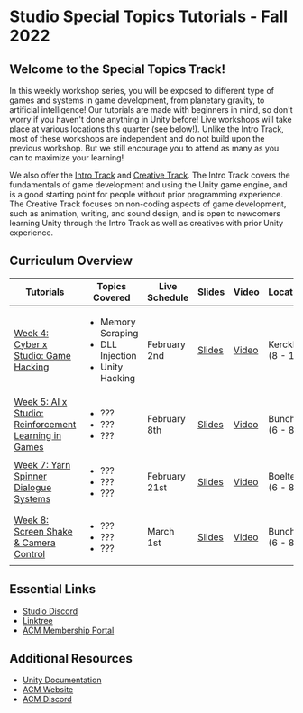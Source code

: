 # Studio Special Topics Tutorials - Fall 2022
## Welcome to the Special Topics Track!
In this weekly workshop series, you will be exposed to different type of games and systems in game development, from planetary gravity, to artificial intelligence! Our tutorials are made with beginners in mind, so don't worry if you haven't done anything in Unity before! Live workshops will take place at various locations this quarter (see below!). Unlike the Intro Track, most of these workshops are independent and do not build upon the previous workshop. But we still encourage you to attend as many as you can to maximize your learning!

We also offer the [Intro Track](https://github.com/uclaacm/studio-intro-tutorials) and [Creative Track](https://github.com/uclaacm/studio-creative-tutorials-f21). The Intro Track covers the fundamentals of game development and using the Unity game engine, and is a good starting point for people without prior programming experience. The Creative Track focuses on non-coding aspects of game development, such as animation, writing, and sound design, and is open to newcomers learning Unity through the Intro Track as well as creatives with prior Unity experience.

## Curriculum Overview
| Tutorials | Topics Covered | Live Schedule | Slides | Video | Location/Time |
|-----------|----------------|---------------|--------|-------|----------|
| [Week 4: Cyber x Studio: Game Hacking](https://github.com/uclaacm/studio-special-topics-tutorials/tree/winter-23/Cyber%20x%20Studio%20Collab) |<ul><li>Memory Scraping</li><li>DLL Injection</li><li>Unity Hacking</li></ul>| February 2nd | [Slides](https://docs.google.com/presentation/d/1pNOD-PyxS6_5ChXViIxzbl520rEjc7HFEHA1-BY1ubk/edit#slide=id.gbc2ca6aba9_1_0) | [Video]() | Kerckhoff 131 (8 - 10 PM)
| [Week 5: AI x Studio: Reinforcement Learning in Games]() |<ul><li>???</li><li>???</li><li>???</li></ul>| February 8th | [Slides]() | [Video]() | Bunche 3178 (6 - 8 PM)
| [Week 7: Yarn Spinner Dialogue Systems]() |<ul><li>???</li><li>???</li><li>???</li></ul>| February 21st | [Slides]() | [Video]() | Boelter 4760 (6 - 8 PM)
| [Week 8: Screen Shake & Camera Control]() |<ul><li>???</li><li>???</li><li>???</li></ul>| March 1st | [Slides]() | [Video]() | Bunche 3178 (6 - 8 PM)



## Essential Links
- [Studio Discord](https://discord.com/invite/bBk2Mcw)
- [Linktree](https://linktr.ee/acmstudio)
- [ACM Membership Portal](https://members.uclaacm.com/)

## Additional Resources
- [Unity Documentation](https://docs.unity3d.com/Manual/index.html)
- [ACM Website](https://www.uclaacm.com/)
- [ACM Discord](https://discord.com/invite/eWmzKsY)
